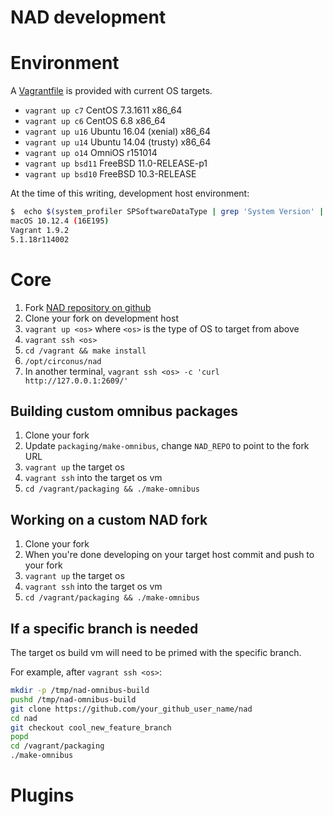 # NAD development

# Environment

A [Vagrantfile](Vagrantfile) is provided with current OS targets.

* `vagrant up c7` CentOS 7.3.1611 x86_64
* `vagrant up c6` CentOS 6.8 x86_64
* `vagrant up u16` Ubuntu 16.04 (xenial) x86_64
* `vagrant up u14` Ubuntu 14.04 (trusty) x86_64
* `vagrant up o14` OmniOS r151014
* `vagrant up bsd11` FreeBSD 11.0-RELEASE-p1
* `vagrant up bsd10` FreeBSD 10.3-RELEASE

At the time of this writing, development host environment:

```sh
$  echo $(system_profiler SPSoftwareDataType | grep 'System Version' | cut -d ':' -f 2) ; vagrant -v ; vboxmanage --version
macOS 10.12.4 (16E195)
Vagrant 1.9.2
5.1.18r114002
```

# Core

1. Fork [NAD repository on github](https://github.com/circonus-labs/nad)
1. Clone your fork on development host
1. `vagrant up <os>` where `<os>` is the type of OS to target from above
1. `vagrant ssh <os>`
1. `cd /vagrant && make install`
1. `/opt/circonus/nad`
1. In another terminal, `vagrant ssh <os> -c 'curl http://127.0.0.1:2609/'`

## Building custom omnibus packages

1. Clone your fork
1. Update `packaging/make-omnibus`, change `NAD_REPO` to point to the fork URL
1. `vagrant up` the target os
1. `vagrant ssh` into the target os vm
1. `cd /vagrant/packaging && ./make-omnibus`

## Working on a custom NAD fork

1. Clone your fork
1. When you're done developing on your target host commit and push to your fork
1. `vagrant up` the target os
1. `vagrant ssh` into the target os vm
1. `cd /vagrant/packaging && ./make-omnibus`

## If a specific branch is needed

The target os build vm will need to be primed with the specific branch.

For example, after `vagrant ssh <os>`:

```sh
mkdir -p /tmp/nad-omnibus-build
pushd /tmp/nad-omnibus-build
git clone https://github.com/your_github_user_name/nad
cd nad
git checkout cool_new_feature_branch
popd
cd /vagrant/packaging
./make-omnibus
```

# Plugins
